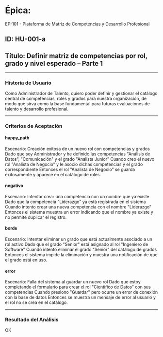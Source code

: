 # Épica: 
EP-101 - Plataforma de Matriz de Competencias y Desarrollo Profesional

## ID: HU-001-a  
## Título: Definir matriz de competencias por rol, grado y nivel esperado – Parte 1

---

### Historia de Usuario

Como Administrador de Talento, quiero poder definir y gestionar el catálogo central de competencias, roles y grados para nuestra organización, de modo que sirva como la base fundamental para futuras evaluaciones de talento y desarrollo profesional.

---

### Criterios de Aceptación

#### happy_path
Escenario: Creación exitosa de un nuevo rol con competencias y grados
Dado que soy Administrador y he definido las competencias "Análisis de Datos", "Comunicación" y el grado "Analista Junior"
Cuando creo el nuevo rol "Analista de Negocio" y le asocio dichas competencias y el grado correspondiente
Entonces el rol "Analista de Negocio" se guarda exitosamente y aparece en el catálogo de roles.

#### negativo
Escenario: Intentar crear una competencia con un nombre que ya existe
Dado que la competencia "Liderazgo" ya está registrada en el sistema
Cuando intento crear una nueva competencia con el nombre "Liderazgo"
Entonces el sistema muestra un error indicando que el nombre ya existe y no permite duplicar el registro.

#### borde
Escenario: Intentar eliminar un grado que está actualmente asociado a un rol activo
Dado que el grado "Senior" está asignado al rol "Ingeniero de Software"
Cuando intento eliminar el grado "Senior" del catálogo de grados
Entonces el sistema impide la eliminación y muestra una notificación de que el grado está en uso.

#### error
Escenario: Falla del sistema al guardar un nuevo rol
Dado que estoy completando el formulario para crear el rol "Científico de Datos" con sus competencias
Cuando presiono "Guardar" pero ocurre un error de conexión con la base de datos
Entonces se muestra un mensaje de error al usuario y el rol no se crea en el catálogo.

---

### Resultado del Análisis  
OK

